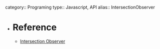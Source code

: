 category:: Programing
type:: Javascript, API
alias:: IntersectionObserver

- # Reference
	- [Intersection Observer ]()